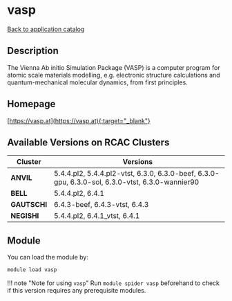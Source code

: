 # vasp

[Back to application catalog](../app_catalog.md)

## Description

The Vienna Ab initio Simulation Package (VASP) is a computer program for atomic scale materials modelling, e.g. electronic structure calculations and quantum-mechanical molecular dynamics, from first principles.

## Homepage

[https://vasp.at](https://vasp.at){:target="_blank"}

## Available Versions on RCAC Clusters

|Cluster|Versions|
|---|---|
**ANVIL**|5.4.4.pl2, 5.4.4.pl2-vtst, 6.3.0, 6.3.0-beef, 6.3.0-gpu, 6.3.0-sol, 6.3.0-vtst, 6.3.0-wannier90
**BELL**|5.4.4.pl2, 6.4.1
**GAUTSCHI**|6.4.3-beef, 6.4.3-vtst, 6.4.3
**NEGISHI**|5.4.4.pl2, 6.4.1_vtst, 6.4.1

## Module

You can load the module by:

```bash
module load vasp
```

!!! note "Note for using `vasp`"
    Run `module spider vasp` beforehand to check if this version requires any prerequisite modules.
